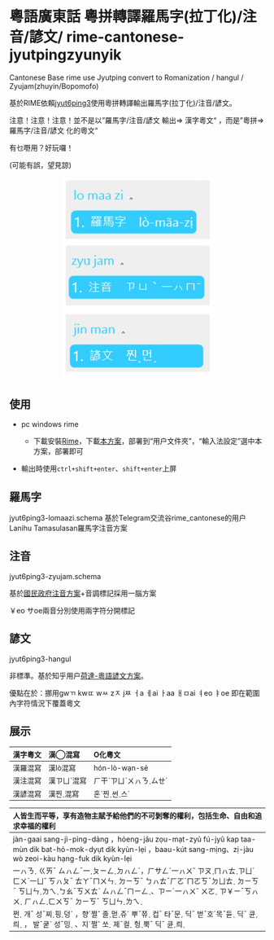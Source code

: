 # 粵語廣東話 粵拼轉譯羅馬字(拉丁化)/注音/諺文/ rime-cantonese-jyutpingzyunyik
Cantonese Base rime use Jyutping convert to Romanization / hangul / Zyujam(zhuyin/Bopomofo)

基於RIME依賴[jyut6ping3](https://github.com/rime/rime-cantonese)使用粵拼轉譯輸出羅馬字(拉丁化)/注音/諺文。

注意！注意！注意！並不是以”羅馬字/注音/諺文 輸出=> 漢字粵文“ ，而是”粵拼=>羅馬字/注音/諺文 化的粵文“

有乜嘢用？好玩囉！

(可能有誤，望見諒)

<p align="center">
<img src="https://github.com/yuOpghH/rime-cantonese-jyutpingzyunyik/blob/main/test01.jpg"  style="width:300px;"/>
</p>

 ## 使用

 - pc windows rime
   - 下載安裝[Rime](https://rime.im/)，下載[本方案](https://github.com/yuOpghH/rime-cantonese-jyutpingzyunyik/releases/tag/1.0)，部署到“用户文件夾”，“輸入法設定”選中本方案，部署即可

 - 輸出時使用`ctrl+shift+enter`、`shift+enter`上屏

## 羅馬字

jyut6ping3-lomaazi.schema 基於Telegram交流谷rime_cantonese的用户Lanihu Tamasulasan羅馬字注音方案

## 注音

jyut6ping3-zyujam.schema

基於[國民政府注音方案](https://zh.wikipedia.org/zh-hk/%E7%B2%B5%E8%AA%9E%E6%B3%A8%E9%9F%B3%E7%AC%A6%E8%99%9F)+音調標記採用一腦方案

￥eo  サoe兩音分別使用兩字符分開標記

## 諺文

jyut6ping3-hangul

非標準。基於知乎用户[荷達-粵語諺文方案](https://www.zhihu.com/question/27563380/answer/123653538)。

優點在於：挪用gwㄲ kwㄸ  wㅆ zㅈ jㅉ ㅓa ㅔai ㅏaa ㅐㅁai ㅕeo ㅑoe  即在範圍內字符情況下覆蓋粵文

## 展示


| 漢字粵文 | 漢◯混寫 | O化粵文 | 
| :------- | :------ | :------- | 
| 漢羅混寫 | 漢lò混寫 | hón-lò-wạn-sẻ
| 漢注混寫 | 漢ㄗㄩˋ混寫 | ㄏ干ˋㄗㄩˋㄨㇵㄋˎㄙㄝˊ
| 漢諺混寫 | 漢찐ˎ混寫 | 혼ˋ찐ˎ썬ˎ스ˊ

| 人皆生而平等，享有造物主賦予給他們的不可剝奪的權利，包括生命、自由和追求幸福的權利 
| :------- | 
| jàn-gaai sang-jì-pìng-dảng ，hỏeng-jãu zọu-mạt-zyủ fú-jyũ kap taa-mùn dik bat-hỏ-mok-dyụt dik kyùn-lẹi ，baau-kút sang-mịng、zị-jàu wò zeoi-kàu hạng-fuk dik kyùn-lẹi 
| 一ㇵㄋˏ ㄍㄞˉ ㄙㇵㄥˉ一ˏㄆㄧㄥˏㄉㇵㄥˊ，ㄏサㄥˊ一ㇵㄨ˘ ㄗㄡˎㄇㇵㄊˎㄗㄩˊ ㄈㄨˋ一ㄩ˘ ㄎㇵㄆˉ ㄊㄚˉㄇㄨㄣˏ ㄉㄧㄎˉ ㄅㇵㄊˉㄏㄛˊㄇㄛㄎˉㄉㄩㄊˎ ㄉㄧㄎˉ ㄎㄩㄣˏㄌㄟˎㄅㄠˉㄎㄨㄊˋ ㄙㇵㄥˉㄇㄧㄥˎ、ㄗㄧˊ一ㇵㄨ˘ ㄨㄛˏ ㄗ￥ㄧˉㄎㇵㄨˏ ㄏㇵㄥˎㄈㄨㄎˉ ㄉㄧㄎˉ ㄎㄩㄣˏㄌㄟˎ 
| 쩐ˏ 개ˉ 성ˉ찌ˏ핑ˏ덩ˊ ，향ˊ쩔˘ 졸ˎ먿ˎ쥬ˊ 뿌ˉ쮸ˎ 컵ˉ 타ˉ문ˏ 딕ˉ 벋ˉ호ˊ목ˉ듇ˎ 딕ˉ 큔ˏ릐ˎ ， 발ˉ쿧ˋ 성ˉ밍ˎ 、지ˊ쩔˘ 쏘ˏ 졔ˉ컬ˏ 헝ˎ뿍ˉ 딕ˉ 큔ˏ릐ˎ
